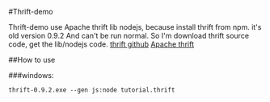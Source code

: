 #Thrift-demo

Thrift-demo use Apache thrift lib nodejs, because install thrift from npm. it's old version 0.9.2 And can't be run normal. So I'm download thrift source code, get the lib/nodejs code. [thrift github](https://github.com/apache/thrift) [Apache thrift](http://thrift.apache.org/)

##How to use

###windows:

    thrift-0.9.2.exe --gen js:node tutorial.thrift
